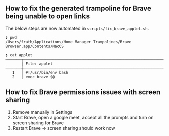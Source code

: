 ## How to fix the generated trampoline for Brave being unable to open links

The below steps are now automated in `scripts/fix_brave_applet.sh`.

```console
❯ pwd
/Users/frath/Applications/Home Manager Trampolines/Brave Browser.app/Contents/MacOS

❯ cat applet
───────┬──────────────────────────────────────────────────────────────────────────────────────────────────────────────────────────────────────────────────────────
       │ File: applet
───────┼──────────────────────────────────────────────────────────────────────────────────────────────────────────────────────────────────────────────────────────
   1   │ #!/usr/bin/env bash
   2   │ exec brave $@
```

## How to fix Brave permissions issues with screen sharing

1. Remove manually in Settings
2. Start Brave, open a google meet, accept all the prompts and turn on screen sharing for Brave
3. Restart Brave -> screen sharing should work now
